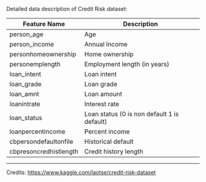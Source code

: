 Detailed data description of Credit Risk dataset:

| Feature Name | Description |
| --- | --- |
| person_age	| Age |
| person_income	| Annual Income |
| personhomeownership	| Home ownership |
| personemplength	| Employment length (in years) |
| loan_intent	| Loan intent |
| loan_grade | 	Loan grade |
| loan_amnt	| Loan amount |
| loanintrate	| Interest rate |
| loan_status	| Loan status (0 is non default 1 is default) |
| loanpercentincome	| Percent income |
| cbpersondefaultonfile	| Historical default |
| cbpresoncredhistlength	| Credit history length |

---
Credits: https://www.kaggle.com/laotse/credit-risk-dataset
